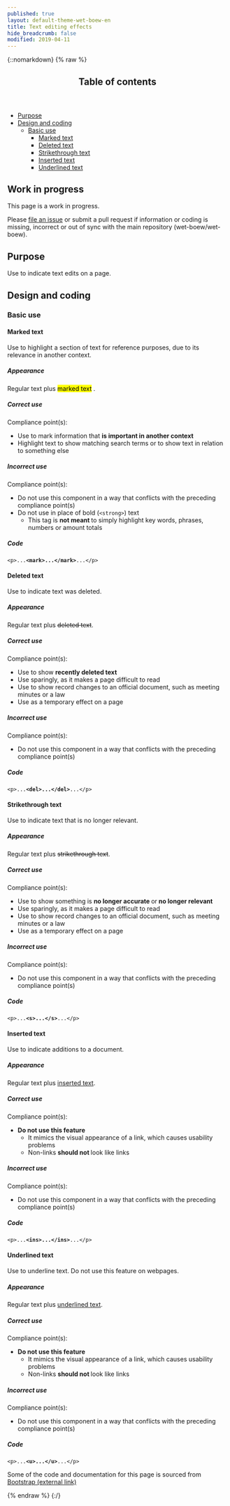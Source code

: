 ```yaml
---
published: true
layout: default-theme-wet-boew-en
title: Text editing effects
hide_breadcrumb: false
modified: 2019-04-11
---
```

{::nomarkdown}
{% raw %}
  <span class="wb-prettify all-pre"></span>
  <div class="row">
    <nav role="navigation" class="col-md-8">
      <div class="panel panel-default">
        <header class="panel-heading">
          <h2 class="panel-title">Table of contents</h2>
        </header>
        <div class="panel-body">
          <ul>
            <li><a href="#purpose">Purpose</a></li>
            <li> <a href="#design">Design and coding</a>
              <ul>
                <li> <a href="#basic">Basic use</a>
                  <ul>
                    <li><a href="#marked">Marked text</a></li>
                    <li> <a href="#deleted">Deleted text</a> </li>
                    <li><a href="#strikethrough">Strikethrough text</a></li>
                    <li><a href="#inserted">Inserted text</a></li>
                    <li><a href="#underlined">Underlined text</a></li>
                  </ul>
                </li>
              </ul>
            </li>
          </ul>
        </div>
      </div>
    </nav>
    <section class="col-md-4">
      <div class="panel panel-warning">
        <div class="panel-body">
          <h2 class="mrgn-tp-0 h4 text-warning"><span class="fa fa-exclamation-triangle"></span> Work in progress</h2>
          <p>This page is a work in progress.</p>
          <p>Please <a href="https://github.com/wet-boew/wet-boew-styleguide/issues/new">file an issue</a> or submit a pull request if information or coding is missing, incorrect or out of sync with the main repository (wet-boew/wet-boew).</p>
        </div>
      </div>
    </section>
  </div>
  <h2 id="purpose"><span class="fa-stack"><span class="fa fa-circle fa-stack-2x"></span><span class="fa fa-info fa-stack-1x fa-inverse"></span></span> Purpose</h2>
  <p>Use to indicate text edits on a page.</p>
  <h2 id="design"><span class="fa-stack"><span class="fa fa-circle fa-stack-2x"></span><span class="fa fa-paint-brush fa-stack-1x fa-inverse"></span></span> Design and coding</h2>
  <h3 id="basic">Basic use</h3>
  <h4 id="marked"><span class="fa-stack"><span class="fa fa-circle fa-stack-2x"></span><span class="fa fa-pencil-square-o fa-stack-1x fa-inverse"></span></span> Marked text</h4>
  <p>Use to highlight a section of text for reference purposes, due to its relevance in another context.</p>
  <div class="row">
    <div class="col-md-4">
      <div class="panel panel-default">
        <div class="panel-body">
          <h5 class="mrgn-tp-0">Appearance</h5>
          <p>Regular text plus
            <mark>marked text</mark>
            .</p>
        </div>
      </div>
    </div>
    <div class="col-md-4">
      <h5 class="mrgn-tp-0 text-success"><span class="glyphicon glyphicon-ok-circle"></span> Correct use</h5>
      <p>Compliance point(s):</p>
      <ul>
        <li>Use to mark information that <strong>is important in another context</strong></li>
        <li>Highlight text to show matching search terms or to show text in  relation to something else</li>
      </ul>
      <h5 class="mrgn-tp-0 text-danger"><span class="glyphicon glyphicon-remove-circle"></span> Incorrect use</h5>
      <p>Compliance point(s):</p>
      <ul>
        <li>Do not use this component in a way that conflicts with the preceding compliance <span class="nowrap">point(s)</span></li>
        <li>Do not use in place of bold (<code>&lt;strong&gt;</code>) text
          <ul>
            <li>This tag is <strong>not meant </strong>to simply highlight  key words, phrases, numbers or amount totals</li>
          </ul>
        </li>
      </ul>
    </div>
    <div class="col-md-4">
      <h5 class="mrgn-tp-0">Code</h5>
      <pre><code>&lt;p&gt;...<strong>&lt;mark&gt;...&lt;/mark&gt;</strong>...&lt;/p&gt;</code></pre>
    </div>
  </div>
  <h4 id="deleted"><span class="fa-stack"><span class="fa fa-circle fa-stack-2x"></span><span class="fa fa-trash fa-stack-1x fa-inverse"></span></span> Deleted text</h4>
  <p>Use to indicate text was deleted.</p>
  <div class="row">
    <div class="col-md-4">
      <div class="panel panel-default">
        <div class="panel-body">
          <h5 class="mrgn-tp-0">Appearance</h5>
          <p>Regular text plus <del>deleted text</del>.</p>
        </div>
      </div>
    </div>
    <div class="col-md-4">
      <h5 class="mrgn-tp-0 text-success"><span class="glyphicon glyphicon-ok-circle"></span> Correct use</h5>
      <p>Compliance point(s):</p>
      <ul>
        <li>Use to show <strong>recently deleted text</strong></li>
        <li>Use sparingly, as it makes a page difficult to read</li>
        <li>Use to show record changes to an official document, such as meeting minutes or a law</li>
        <li>Use as a temporary effect on a page </li>
      </ul>
      <h5 class="mrgn-tp-0 text-danger"><span class="glyphicon glyphicon-remove-circle"></span> Incorrect use</h5>
      <p>Compliance point(s):</p>
      <ul>
        <li>Do not use this component in a way that conflicts with the preceding compliance <span class="nowrap">point(s)</span></li>
      </ul>
    </div>
    <div class="col-md-4">
      <h5 class="mrgn-tp-0">Code</h5>
      <pre><code>&lt;p&gt;...<strong>&lt;del&gt;...&lt;/del&gt;</strong>...&lt;/p&gt;</code></pre>
    </div>
  </div>
  <h4 id="strikethrough"><span class="fa-stack"><span class="fa fa-circle fa-stack-2x"></span><span class="fa fa-strikethrough fa-stack-1x fa-inverse"></span></span> Strikethrough text</h4>
  <p>Use to indicate text that is no longer relevant.</p>
  <div class="row">
    <div class="col-md-4">
      <div class="panel panel-default">
        <div class="panel-body">
          <h5 class="mrgn-tp-0">Appearance</h5>
          <p>Regular text plus <s>strikethrough text</s>.</p>
        </div>
      </div>
    </div>
    <div class="col-md-4">
      <h5 class="mrgn-tp-0 text-success"><span class="glyphicon glyphicon-ok-circle"></span> Correct use</h5>
      <p>Compliance point(s):</p>
      <ul>
        <li>Use to show something is <strong>no longer accurate </strong>or<strong> no longer relevant</strong></li>
        <li>Use sparingly, as it makes a page difficult to read</li>
        <li>Use to show record changes to an official document, such as meeting minutes or a law</li>
        <li>Use as a temporary effect on a page </li>
      </ul>
      <h5 class="mrgn-tp-0 text-danger"><span class="glyphicon glyphicon-remove-circle"></span> Incorrect use</h5>
      <p>Compliance point(s):</p>
      <ul>
        <li>Do not use this component in a way that conflicts with the preceding compliance <span class="nowrap">point(s)</span></li>
      </ul>
    </div>
    <div class="col-md-4">
      <h5 class="mrgn-tp-0">Code</h5>
      <pre><code>&lt;p&gt;...<strong>&lt;s&gt;...&lt;/s&gt;</strong>...&lt;/p&gt;</code></pre>
    </div>
  </div>
  <h4 id="inserted"><span class="fa-stack"><span class="fa fa-circle fa-stack-2x"></span><span class="fa fa-plus fa-stack-1x fa-inverse"></span></span> Inserted text</h4>
  <p>Use to indicate additions to a document. </p>
  <div class="row">
    <div class="col-md-4">
      <div class="panel panel-default">
        <div class="panel-body">
          <h5 class="mrgn-tp-0">Appearance</h5>
          <p>Regular text plus <ins>inserted text</ins>.</p>
        </div>
      </div>
    </div>
    <div class="col-md-4">
      <h5 class="mrgn-tp-0 text-success"><span class="glyphicon glyphicon-ok-circle"></span> Correct use</h5>
      <p>Compliance point(s):</p>
      <ul>
        <li><strong>Do not use this feature </strong>
          <ul>
            <li>It  mimics the visual appearance of a link, which  causes usability problems</li>
            <li>Non-links <strong>should not </strong>look like links </li>
          </ul>
        </li>
      </ul>
      <h5 class="mrgn-tp-0 text-danger"><span class="glyphicon glyphicon-remove-circle"></span> Incorrect use</h5>
      <p>Compliance point(s):</p>
      <ul>
        <li>Do not use this component in a way that conflicts with the preceding compliance <span class="nowrap">point(s)</span></li>
      </ul>
    </div>
    <div class="col-md-4">
      <h5 class="mrgn-tp-0">Code</h5>
      <pre><code>&lt;p&gt;...<strong>&lt;ins&gt;...&lt;/ins&gt;</strong>...&lt;/p&gt;</code></pre>
    </div>
  </div>
  <h4 id="underlined"><span class="fa-stack"><span class="fa fa-circle fa-stack-2x"></span><span class="fa fa-underline fa-stack-1x fa-inverse"></span></span> Underlined text</h4>
  <p>Use to underline text. Do not use this feature on  webpages.</p>
  <div class="row">
    <div class="col-md-4">
      <div class="panel panel-default">
        <div class="panel-body">
          <h5 class="mrgn-tp-0">Appearance</h5>
          <p>Regular text plus <u>underlined text</u>.</p>
        </div>
      </div>
    </div>
    <div class="col-md-4">
      <h5 class="mrgn-tp-0 text-success"><span class="glyphicon glyphicon-ok-circle"></span> Correct use</h5>
      <p>Compliance point(s):</p>
      <ul>
        <li><strong>Do not use this feature </strong>
<ul>
            <li>It  mimics the visual appearance of a link, which  causes usability problems</li>
            <li>Non-links <strong>should not </strong>look like links</li>
          </ul>
        </li>
      </ul>
      <h5 class="mrgn-tp-0 text-danger"><span class="glyphicon glyphicon-remove-circle"></span> Incorrect use</h5>
      <p>Compliance point(s):</p>
      <ul>
        <li>Do not use this component in a way that conflicts with the preceding compliance <span class="nowrap">point(s)</span></li>
      </ul>
    </div>
    <div class="col-md-4">
      <h5 class="mrgn-tp-0">Code</h5>
      <pre><code>&lt;p&gt;...<strong>&lt;u&gt;...&lt;/u&gt;</strong>...&lt;/p&gt;</code></pre>
    </div>
  </div>
  <p class="mrgn-tp-lg text-muted">Some of the code and documentation for this page is sourced from <a href="http://getbootstrap.com/" >Bootstrap<span  class="wb-inv"> (external link)</span></a></p>
{% endraw %}
{:/}
